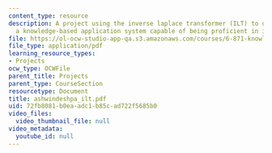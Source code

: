 ```yaml
---
content_type: resource
description: A project using the inverse laplace transformer (ILT) to design and implement
  a knowledge-based application system capable of being proficient in its domain.
file: https://ol-ocw-studio-app-qa.s3.amazonaws.com/courses/6-871-knowledge-based-applications-systems-spring-2005/72fb8081b0eaadc1b85cad722f5685b0_ashwindeshpa_ilt.pdf
file_type: application/pdf
learning_resource_types:
- Projects
ocw_type: OCWFile
parent_title: Projects
parent_type: CourseSection
resourcetype: Document
title: ashwindeshpa_ilt.pdf
uid: 72fb8081-b0ea-adc1-b85c-ad722f5685b0
video_files:
  video_thumbnail_file: null
video_metadata:
  youtube_id: null
---
```

